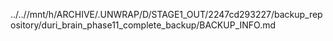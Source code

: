 ../..//mnt/h/ARCHIVE/.UNWRAP/D/STAGE1_OUT/2247cd293227/backup_repository/duri_brain_phase11_complete_backup/BACKUP_INFO.md